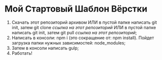 # Мой Стартовый Шаблон Вёрстки
1. Скачать этот репозиторий архивом ИЛИ в пустой папке написать git init, затем git clone *ссылка на этот репозиторий* ИЛИ в пустой папке написать git init, затем git pull *ссылка на этот репозиторий*;
2. Написать в консоли: npm i (это сокращение от: npm install). Пойдет загрузка папки нужных зависимостей: node_modules;
3. Затем в консоли написать gulp;
4. Работать!
